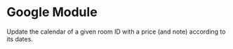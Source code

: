 # Google Module

Update the calendar of a given room ID with a price (and note) according to its dates.